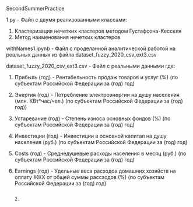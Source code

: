 SecondSummerPractice

1.py - Файл с двумя реализованными классами: 
  1. Кластеризация нечетких кластеров методом Густафсона-Кесселя
  2. Метод наименования нечетких кластеров

withNames1.ipynb - Файл с проделанной аналитической работой на реальных данных из файла dataset_fuzzy_2020_csv_ext3.csv

dataset_fuzzy_2020_csv_ext3.csv - Файл с реальными данными где:
  1. Прибыль (год) - Рентабельность продаж товаров и услуг (%) (по субъектам Российской Федерации за (год) год)
  2. Энергия (год) - Потребление электроэнергии на душу населения (млн. КВт*час/чел.) (по субъектам Российской Федерации за (год) год))
  3. Устаревание (год) - Степень износа основных фондов (%) (по субъектам Российской Федерации за (год) год)
  4. Инвестиции (год) - Инвестиции в основной капитал на душу населения (руб.) (по субъектам Российской Федерации за (год) год)
  5. Costs (год) - Среднедушевые расходы населения в месяц (руб.) (по субъектам Российской Федерации за (год) год)
  6. Earnings (год) - Удельные веса расходов домашних хозяйств на оплату ЖКХ от общей суммы рассходов (%) (по субъектам Российской Федерации за (год) год)


																																2. 

